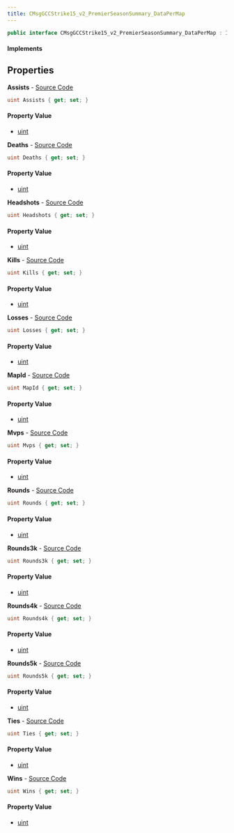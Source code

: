```yaml
---
title: CMsgGCCStrike15_v2_PremierSeasonSummary_DataPerMap
---
```


```csharp
public interface CMsgGCCStrike15_v2_PremierSeasonSummary_DataPerMap : ITypedProtobuf<CMsgGCCStrike15_v2_PremierSeasonSummary_DataPerMap>, INativeHandle
```

#### Implements

## Properties

**Assists** - [Source Code](https://github.com/swiftly-solution/swiftlys2/blob/master/managed/src/SwiftlyS2.Generated/Protobufs/Interfaces/CMsgGCCStrike15_v2_PremierSeasonSummary_DataPerMap.cs#L34)

```csharp
uint Assists { get; set; }
```

#### Property Value

- [uint](https://learn.microsoft.com/dotnet/api/system.uint32)

**Deaths** - [Source Code](https://github.com/swiftly-solution/swiftlys2/blob/master/managed/src/SwiftlyS2.Generated/Protobufs/Interfaces/CMsgGCCStrike15_v2_PremierSeasonSummary_DataPerMap.cs#L37)

```csharp
uint Deaths { get; set; }
```

#### Property Value

- [uint](https://learn.microsoft.com/dotnet/api/system.uint32)

**Headshots** - [Source Code](https://github.com/swiftly-solution/swiftlys2/blob/master/managed/src/SwiftlyS2.Generated/Protobufs/Interfaces/CMsgGCCStrike15_v2_PremierSeasonSummary_DataPerMap.cs#L31)

```csharp
uint Headshots { get; set; }
```

#### Property Value

- [uint](https://learn.microsoft.com/dotnet/api/system.uint32)

**Kills** - [Source Code](https://github.com/swiftly-solution/swiftlys2/blob/master/managed/src/SwiftlyS2.Generated/Protobufs/Interfaces/CMsgGCCStrike15_v2_PremierSeasonSummary_DataPerMap.cs#L28)

```csharp
uint Kills { get; set; }
```

#### Property Value

- [uint](https://learn.microsoft.com/dotnet/api/system.uint32)

**Losses** - [Source Code](https://github.com/swiftly-solution/swiftlys2/blob/master/managed/src/SwiftlyS2.Generated/Protobufs/Interfaces/CMsgGCCStrike15_v2_PremierSeasonSummary_DataPerMap.cs#L22)

```csharp
uint Losses { get; set; }
```

#### Property Value

- [uint](https://learn.microsoft.com/dotnet/api/system.uint32)

**MapId** - [Source Code](https://github.com/swiftly-solution/swiftlys2/blob/master/managed/src/SwiftlyS2.Generated/Protobufs/Interfaces/CMsgGCCStrike15_v2_PremierSeasonSummary_DataPerMap.cs#L13)

```csharp
uint MapId { get; set; }
```

#### Property Value

- [uint](https://learn.microsoft.com/dotnet/api/system.uint32)

**Mvps** - [Source Code](https://github.com/swiftly-solution/swiftlys2/blob/master/managed/src/SwiftlyS2.Generated/Protobufs/Interfaces/CMsgGCCStrike15_v2_PremierSeasonSummary_DataPerMap.cs#L40)

```csharp
uint Mvps { get; set; }
```

#### Property Value

- [uint](https://learn.microsoft.com/dotnet/api/system.uint32)

**Rounds** - [Source Code](https://github.com/swiftly-solution/swiftlys2/blob/master/managed/src/SwiftlyS2.Generated/Protobufs/Interfaces/CMsgGCCStrike15_v2_PremierSeasonSummary_DataPerMap.cs#L25)

```csharp
uint Rounds { get; set; }
```

#### Property Value

- [uint](https://learn.microsoft.com/dotnet/api/system.uint32)

**Rounds3k** - [Source Code](https://github.com/swiftly-solution/swiftlys2/blob/master/managed/src/SwiftlyS2.Generated/Protobufs/Interfaces/CMsgGCCStrike15_v2_PremierSeasonSummary_DataPerMap.cs#L43)

```csharp
uint Rounds3k { get; set; }
```

#### Property Value

- [uint](https://learn.microsoft.com/dotnet/api/system.uint32)

**Rounds4k** - [Source Code](https://github.com/swiftly-solution/swiftlys2/blob/master/managed/src/SwiftlyS2.Generated/Protobufs/Interfaces/CMsgGCCStrike15_v2_PremierSeasonSummary_DataPerMap.cs#L46)

```csharp
uint Rounds4k { get; set; }
```

#### Property Value

- [uint](https://learn.microsoft.com/dotnet/api/system.uint32)

**Rounds5k** - [Source Code](https://github.com/swiftly-solution/swiftlys2/blob/master/managed/src/SwiftlyS2.Generated/Protobufs/Interfaces/CMsgGCCStrike15_v2_PremierSeasonSummary_DataPerMap.cs#L49)

```csharp
uint Rounds5k { get; set; }
```

#### Property Value

- [uint](https://learn.microsoft.com/dotnet/api/system.uint32)

**Ties** - [Source Code](https://github.com/swiftly-solution/swiftlys2/blob/master/managed/src/SwiftlyS2.Generated/Protobufs/Interfaces/CMsgGCCStrike15_v2_PremierSeasonSummary_DataPerMap.cs#L19)

```csharp
uint Ties { get; set; }
```

#### Property Value

- [uint](https://learn.microsoft.com/dotnet/api/system.uint32)

**Wins** - [Source Code](https://github.com/swiftly-solution/swiftlys2/blob/master/managed/src/SwiftlyS2.Generated/Protobufs/Interfaces/CMsgGCCStrike15_v2_PremierSeasonSummary_DataPerMap.cs#L16)

```csharp
uint Wins { get; set; }
```

#### Property Value

- [uint](https://learn.microsoft.com/dotnet/api/system.uint32)

